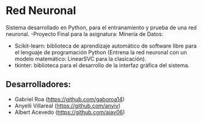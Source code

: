 # Red Neuronal
Sistema desarrollado en Python, para el entranamiento y prueba de una red neuronal. -Proyecto Final para la asignatura: Minería de Datos:

* Scikit-learn: biblioteca de aprendizaje automático de software libre para el lenguaje de programación Python (Entrena la red neuronal con un modelo matemático: LinearSVC para la clasicación).
* tkinter: biblioteca para el desarrollo de la interfaz gráfica del sistema.

## Desarrolladores:
* Gabriel Roa (https://github.com/gaboroa14)
* Anyelli Villareal (https://github.com/anyiv)
* Albert Acevedo (https://github.com/ajav06)
